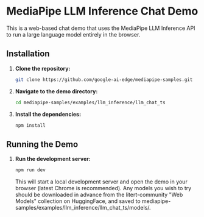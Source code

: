 # MediaPipe LLM Inference Chat Demo

This is a web-based chat demo that uses the MediaPipe LLM Inference API to run a large language model entirely in the browser.

## Installation

1.  **Clone the repository:**
    ```bash
    git clone https://github.com/google-ai-edge/mediapipe-samples.git
    ```
2.  **Navigate to the demo directory:**
    ```bash
    cd mediapipe-samples/examples/llm_inference/llm_chat_ts
    ```
3.  **Install the dependencies:**
    ```bash
    npm install
    ```

## Running the Demo

1.  **Run the development server:**
    ```bash
    npm run dev
    ```
    This will start a local development server and open the demo in your browser (latest Chrome is recommended). Any models you wish to try should be downloaded in advance from the litert-community "Web Models" collection on HuggingFace, and saved to mediapipe-samples/examples/llm_inference/llm_chat_ts/models/.
